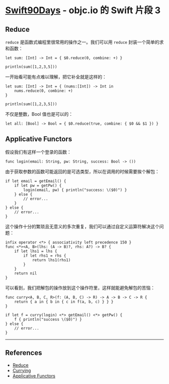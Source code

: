 # [Swift90Days](https://github.com/callmewhy/Swift90Days) - objc.io 的 Swift 片段 3


## Reduce

`reduce` 是函数式编程里很常用的操作之一。我们可以用 `reduce` 封装一个简单的求和函数：

    let sum: [Int] -> Int = { $0.reduce(0, combine: +) }

    println(sum([1,2,3,5]))

一开始看可能有点难以理解，把它补全就是这样的：

    let sum: [Int] -> Int = { (nums:[Int]) -> Int in
        nums.reduce(0, combine: +)
    }

    println(sum([1,2,3,5]))

不仅是整数，Bool 值也是可以的：

    let all: [Bool] -> Bool = { $0.reduce(true, combine: { $0 && $1 }) }

## Applicative Functors


假设我们有这样一个登录的函数：

    func login(email: String, pw: String, success: Bool -> ())

由于获取参数的函数可能返回的是可选类型，所以在调用的时候需要挨个解包：

    if let email = getEmail() {
        if let pw = getPw() {
            login(email, pw) { println("success: \($0)") }
        } else {
            // error...
        }
    } else {
        // error...
    }

这个操作十分的繁琐且无意义的多次重复，我们可以通过自定义运算符解决这个问题：

    infix operator <*> { associativity left precedence 150 }
    func <*><A, B>(lhs: (A -> B)?, rhs: A?) -> B? {
        if let lhs1 = lhs {
            if let rhs1 = rhs {
                return lhs1(rhs1)
            }
        }
        return nil
    }

可以看到，我们把解包的操作放到这个操作符里，这样就能避免解包的苦恼：

    func curry<A, B, C, R>(f: (A, B, C) -> R) -> A -> B -> C -> R {
        return { a in { b in { c in f(a, b, c) } } }
    }

    if let f = curry(login) <*> getEmail() <*> getPw() {
        f { println("success \($0)") }
    } else {
        // error...
    }





*** 

## References

- [Reduce](http://www.objc.io/snippets/5.html)
- [Currying](http://www.objc.io/snippets/6.html)
- [Applicative Functors](http://www.objc.io/snippets/7.html)